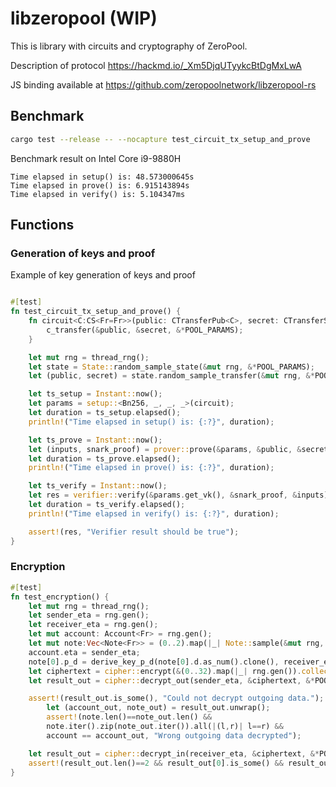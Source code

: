 # libzeropool (WIP)

This is library with circuits and cryptography of ZeroPool. 

Description of protocol https://hackmd.io/_Xm5DjqUTyykcBtDgMxLwA

JS binding available at https://github.com/zeropoolnetwork/libzeropool-rs


## Benchmark

```bash
cargo test --release -- --nocapture test_circuit_tx_setup_and_prove
```

Benchmark result on Intel Core i9-9880H

```
Time elapsed in setup() is: 48.573000645s
Time elapsed in prove() is: 6.915143894s
Time elapsed in verify() is: 5.104347ms
```


## Functions

### Generation of keys and proof

Example of key generation of keys and proof

```rust

#[test]
fn test_circuit_tx_setup_and_prove() {
    fn circuit<C:CS<Fr=Fr>>(public: CTransferPub<C>, secret: CTransferSec<C>) {
        c_transfer(&public, &secret, &*POOL_PARAMS);
    }

    let mut rng = thread_rng();
    let state = State::random_sample_state(&mut rng, &*POOL_PARAMS);
    let (public, secret) = state.random_sample_transfer(&mut rng, &*POOL_PARAMS);

    let ts_setup = Instant::now();
    let params = setup::<Bn256, _, _, _>(circuit);
    let duration = ts_setup.elapsed();
    println!("Time elapsed in setup() is: {:?}", duration);

    let ts_prove = Instant::now();
    let (inputs, snark_proof) = prover::prove(&params, &public, &secret, circuit);
    let duration = ts_prove.elapsed();
    println!("Time elapsed in prove() is: {:?}", duration);

    let ts_verify = Instant::now();
    let res = verifier::verify(&params.get_vk(), &snark_proof, &inputs);
    let duration = ts_verify.elapsed();
    println!("Time elapsed in verify() is: {:?}", duration);

    assert!(res, "Verifier result should be true");
}

```

### Encryption

```rust
#[test]
fn test_encryption() {
    let mut rng = thread_rng();
    let sender_eta = rng.gen();
    let receiver_eta = rng.gen();
    let mut account: Account<Fr> = rng.gen();
    let mut note:Vec<Note<Fr>> = (0..2).map(|_| Note::sample(&mut rng, &*POOL_PARAMS)).collect();
    account.eta = sender_eta;
    note[0].p_d = derive_key_p_d(note[0].d.as_num().clone(), receiver_eta, &*POOL_PARAMS).x;
    let ciphertext = cipher::encrypt(&(0..32).map(|_| rng.gen()).collect::<Vec<_>>(), sender_eta, account, &note, &*POOL_PARAMS);
    let result_out = cipher::decrypt_out(sender_eta, &ciphertext, &*POOL_PARAMS);

    assert!(result_out.is_some(), "Could not decrypt outgoing data.");
        let (account_out, note_out) = result_out.unwrap();
        assert!(note.len()==note_out.len() && 
        note.iter().zip(note_out.iter()).all(|(l,r)| l==r) &&
        account == account_out, "Wrong outgoing data decrypted");

    let result_out = cipher::decrypt_in(receiver_eta, &ciphertext, &*POOL_PARAMS);
    assert!(result_out.len()==2 && result_out[0].is_some() && result_out[0].unwrap()==note[0] && result_out[1].is_none(), "Wrong incoming data decrypted");
}

```